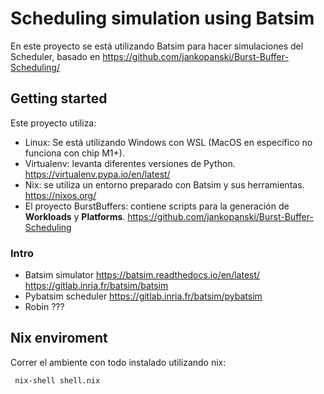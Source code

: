 # Scheduling simulation using Batsim

En este proyecto se está utilizando Batsim para hacer simulaciones del Scheduler, basado en https://github.com/jankopanski/Burst-Buffer-Scheduling/

## Getting started

Este proyecto utiliza:

- Linux: Se está utilizando Windows con WSL (MacOS en específico no funciona con chip M1+).
- Virtualenv: levanta diferentes versiones de Python. https://virtualenv.pypa.io/en/latest/
- Nix: se utiliza un entorno preparado con Batsim y sus herramientas. https://nixos.org/
- El proyecto BurstBuffers: contiene scripts para la generación de **Workloads** y **Platforms**. https://github.com/jankopanski/Burst-Buffer-Scheduling

### Intro

- Batsim simulator https://batsim.readthedocs.io/en/latest/ https://gitlab.inria.fr/batsim/batsim
- Pybatsim scheduler https://gitlab.inria.fr/batsim/pybatsim
- Robin ???

## Nix enviroment

Correr el ambiente con todo instalado utilizando nix:

``` nix-shell shell.nix```